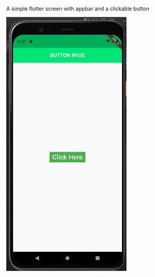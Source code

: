 A simple flutter screen with appbar and a clickable button

<!-- ![plot](https://github.com/Zeus-sp1/button/blob/master/Screenshot%20(141).png
)
 -->
![plot](https://github.com/Zeus-sp1/button/blob/master/Screenshot%20(141).png
)


